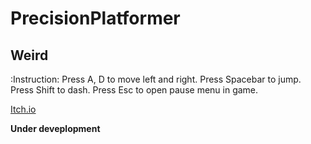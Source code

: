 # PrecisionPlatformer
## Weird

:Instruction:
Press A, D to move left and right.
Press Spacebar to jump.
Press Shift to dash.
Press Esc to open pause menu in game.

[Itch.io](https://tdbbbfps.itch.io/)


**Under deveplopment**
